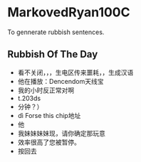 # MarkovedRyan100C
To gennerate rubbish sentences.
## Rubbish Of The Day
- 看不关闭，，，生电区传来噩耗，，生成汉语
- 他在播放：Dencendom天线宝
- 我的小时反正常对啊
- t.203ds
- 分钟？）
- dì Forse this chip地址
- 他
- 我妹妹妹妹现，请你确定那玩意
- 效率很高了您被暂停。
- 按回去
